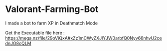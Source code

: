 # Valorant-Farming-Bot
I made a bot to farm XP in Deathmatch Mode

Get the Executable file here : https://mega.nz/file/29oViQxA#xZz1mCWyZXJlYJW0arbfQ0Nyv66nhvU2cednJG8cQLM
